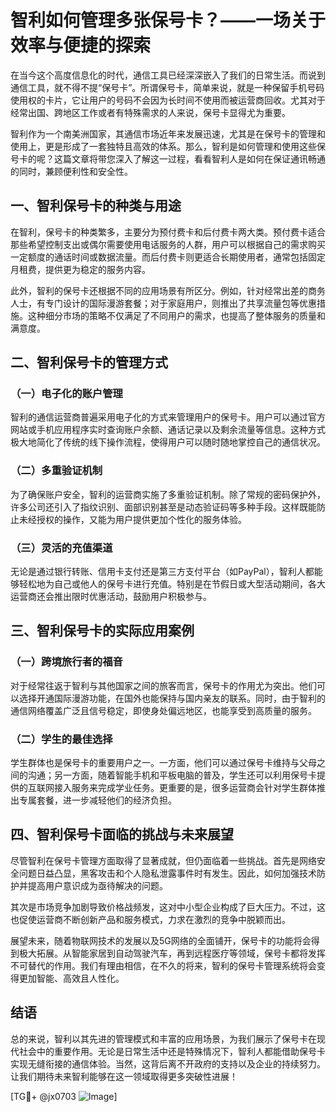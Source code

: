 # 智利如何管理多张保号卡？——一场关于效率与便捷的探索

在当今这个高度信息化的时代，通信工具已经深深嵌入了我们的日常生活。而说到通信工具，就不得不提“保号卡”。所谓保号卡，简单来说，就是一种保留手机号码使用权的卡片，它让用户的号码不会因为长时间不使用而被运营商回收。尤其对于经常出国、跨地区工作或者有特殊需求的人来说，保号卡显得尤为重要。

智利作为一个南美洲国家，其通信市场近年来发展迅速，尤其是在保号卡的管理和使用上，更是形成了一套独特且高效的体系。那么，智利是如何管理和使用这些保号卡的呢？这篇文章将带您深入了解这一过程，看看智利人是如何在保证通讯畅通的同时，兼顾便利性和安全性。

## 一、智利保号卡的种类与用途

在智利，保号卡的种类繁多，主要分为预付费卡和后付费卡两大类。预付费卡适合那些希望控制支出或偶尔需要使用电话服务的人群，用户可以根据自己的需求购买一定额度的通话时间或数据流量。而后付费卡则更适合长期使用者，通常包括固定月租费，提供更为稳定的服务内容。

此外，智利的保号卡还根据不同的应用场景有所区分。例如，针对经常出差的商务人士，有专门设计的国际漫游套餐；对于家庭用户，则推出了共享流量包等优惠措施。这种细分市场的策略不仅满足了不同用户的需求，也提高了整体服务的质量和满意度。

## 二、智利保号卡的管理方式

### （一）电子化的账户管理

智利的通信运营商普遍采用电子化的方式来管理用户的保号卡。用户可以通过官方网站或手机应用程序实时查询账户余额、通话记录以及剩余流量等信息。这种方式极大地简化了传统的线下操作流程，使得用户可以随时随地掌控自己的通信状况。

### （二）多重验证机制

为了确保账户安全，智利的运营商实施了多重验证机制。除了常规的密码保护外，许多公司还引入了指纹识别、面部识别甚至是动态验证码等多种手段。这样既能防止未经授权的操作，又能为用户提供更加个性化的服务体验。

### （三）灵活的充值渠道

无论是通过银行转账、信用卡支付还是第三方支付平台（如PayPal），智利人都能够轻松地为自己或他人的保号卡进行充值。特别是在节假日或大型活动期间，各大运营商还会推出限时优惠活动，鼓励用户积极参与。

## 三、智利保号卡的实际应用案例

### （一）跨境旅行者的福音

对于经常往返于智利与其他国家之间的旅客而言，保号卡的作用尤为突出。他们可以选择开通国际漫游功能，在国外也能保持与国内亲友的联系。同时，由于智利的通信网络覆盖广泛且信号稳定，即使身处偏远地区，也能享受到高质量的服务。

### （二）学生的最佳选择

学生群体也是保号卡的重要用户之一。一方面，他们可以通过保号卡维持与父母之间的沟通；另一方面，随着智能手机和平板电脑的普及，学生还可以利用保号卡提供的互联网接入服务来完成学业任务。更重要的是，很多运营商会针对学生群体推出专属套餐，进一步减轻他们的经济负担。

## 四、智利保号卡面临的挑战与未来展望

尽管智利在保号卡管理方面取得了显著成就，但仍面临着一些挑战。首先是网络安全问题日益凸显，黑客攻击和个人隐私泄露事件时有发生。因此，如何加强技术防护并提高用户意识成为亟待解决的问题。

其次是市场竞争加剧导致价格战频发，这对中小型企业构成了巨大压力。不过，这也促使运营商不断创新产品和服务模式，力求在激烈的竞争中脱颖而出。

展望未来，随着物联网技术的发展以及5G网络的全面铺开，保号卡的功能将会得到极大拓展。从智能家居到自动驾驶汽车，再到远程医疗等领域，保号卡都将发挥不可替代的作用。我们有理由相信，在不久的将来，智利的保号卡管理系统将会变得更加智能、高效且人性化。

## 结语

总的来说，智利以其先进的管理模式和丰富的应用场景，为我们展示了保号卡在现代社会中的重要作用。无论是日常生活中还是特殊情况下，智利人都能借助保号卡实现无缝衔接的通信体验。当然，这背后离不开政府的支持以及企业的持续努力。让我们期待未来智利能够在这一领域取得更多突破性进展！

[TG💪+ @jx0703 ![Image](https://github.com/user-attachments/assets/dbca1d08-cadb-493c-b0ec-ad6f7a83f270)]